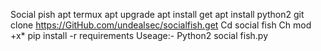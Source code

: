 Social pish 
apt termux 
apt upgrade 
apt install get
apt install python2
git clone https://GitHub.com/undealsec/socialfish.get
Cd social fish
Ch mod +x*
pip install -r requirements
Useage:-
Python2 social fish.py

